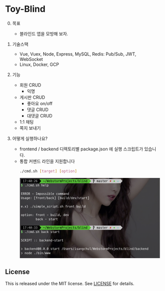 # Toy-Blind

0. 목표
	- 블라인드 앱을 모방해 보자.

1. 기술스택
	- Vue, Vuex, Node, Express, MySQL, Redis: Pub/Sub, JWT, WebSocket
	- Linux, Docker, GCP

2. 기능
	- 회원 CRUD
		- 익명
	- 게시판 CRUD
		- 좋아요 on/off
		- 댓글 CRUD
		- 대댓글 CRUD
	- 1:1 채팅
	- 쪽지 보내기

3. 어떻게 실행하나요?
	- frontend / backend 디렉토리별 package.json 에 실행 스크립트가 있습니다.
	- 통합 커멘드 라인을 지원합니다
		``` bash
		./cmd.sh [target] [option]
		```
		![command-image1](.readmedoc/img/cmd1.png)
	
License
---
This is released under the MIT license. See [LICENSE](LICENSE) for details.

